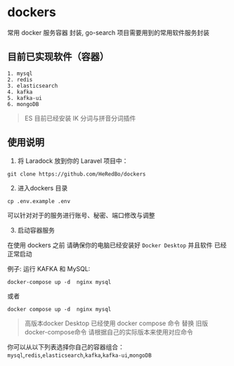# dockers

常用 docker 服务容器 封装, go-search 项目需要用到的常用软件服务封装


## 目前已实现软件（容器）

```
1. mysql
2. redis
3. elasticsearch
4. kafka
5. kafka-ui
6. mongoDB

```

>ES 目前已经安装 IK 分词与拼音分词插件 


## 使用说明

1. 将 Laradock 放到你的 Laravel 项目中：

```
git clone https://github.com/HeRedBo/dockers

```

2. 进入dockers 目录 

```
cp .env.example .env 
```

可以针对对于的服务进行账号、秘密、端口修改与调整 


3. 启动容器服务 


在使用 dockers 之前 请确保你的电脑已经安装好 `Docker Desktop` 并且软件 已经正常启动 


例子: 运行 KAFKA 和 MySQL:
```
docker-compose up -d  nginx mysql
```
或者 
```
docker compose up -d  nginx mysql
```

>高版本docker Desktop 已经使用 docker compose 命令 替换 旧版 docker-compose命令 请根据自己的实际版本来使用对应命令 


你可以从以下列表选择你自己的容器组合：
`mysql`,`redis`,`elasticsearch`,`kafka`,`kafka-ui`,`mongoDB`




